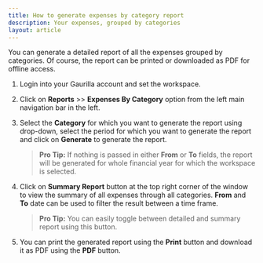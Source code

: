```yaml
---
title: How to generate expenses by category report
description: Your expenses, grouped by categories
layout: article
---
```

You can generate a detailed report of all the expenses grouped by categories. Of course, the report can be printed or downloaded as PDF for offline access.

1. Login into your Gaurilla account and set the workspace.

2. Click on **Reports** >> **Expenses By Category** option from the left main navigation bar in the left.

3. Select the **Category** for which you want to generate the report using drop-down, select the period for which you want to generate the report and click on **Generate** to generate the report.

	> **Pro Tip:** If nothing is passed in either **From** or **To** fields, the report will be generated for whole financial year for which the workspace is selected.

4. Click on **Summary Report** button at the top right corner of the window to view the summary of all expenses through all categories. **From** and **To** date can be used to filter the result between a time frame.

	> **Pro Tip:** You can easily toggle between detailed and summary report using this button.

5. You can print the generated report using the **Print** button and download it as PDF using the **PDF** button.